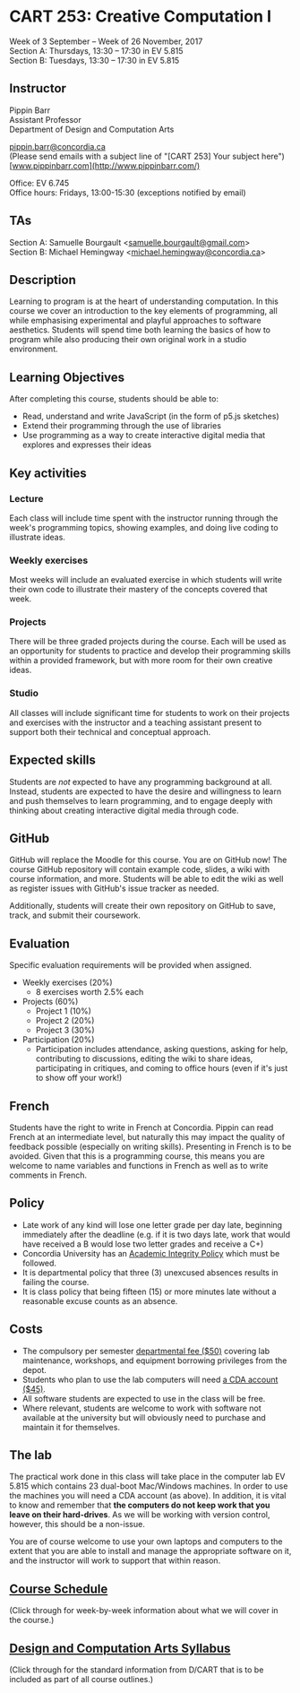 # CART 253: Creative Computation I

Week of 3 September – Week of 26 November, 2017  
Section A: Thursdays, 13:30 – 17:30 in EV 5.815  
Section B: Tuesdays, 13:30 – 17:30 in EV 5.815  

## Instructor

Pippin Barr  
Assistant Professor  
Department of Design and Computation Arts  

[pippin.barr@concordia.ca](mailto:pippin.barr@concordia.ca)  
(Please send emails with a subject line of "[CART 253] Your subject here")  
[www.pippinbarr.com](http://www.pippinbarr.com/)  

Office: EV 6.745  
Office hours: Fridays, 13:00-15:30 (exceptions notified by email)

## TAs

Section A: Samuelle Bourgault <[samuelle.bourgault@gmail.com](mailto:samuelle.bourgault@gmail.com)>  
Section B: Michael Hemingway <[michael.hemingway@concordia.ca](michael.hemingway@concordia.ca)>


## Description

Learning to program is at the heart of understanding computation. In this course we cover an introduction to the key elements of programming, all while emphasising experimental and playful approaches to software aesthetics. Students will spend time both learning the basics of how to program while also producing their own original work in a studio environment.


## Learning Objectives

After completing this course, students should be able to:

* Read, understand and write JavaScript (in the form of p5.js sketches)
* Extend their programming through the use of libraries
* Use programming as a way to create interactive digital media that explores and expresses their ideas


## Key activities

### Lecture
Each class will include time spent with the instructor running through the week's programming topics, showing examples, and doing live coding to illustrate ideas.

### Weekly exercises
Most weeks will include an evaluated exercise in which students will write their own code to illustrate their mastery of the concepts covered that week.

### Projects
There will be three graded projects during the course. Each will be used as an opportunity for students to practice and develop their programming skills within a provided framework, but with more room for their own creative ideas.

### Studio
All classes will include significant time for students to work on their projects and exercises with the instructor and a teaching assistant present to support both their technical and conceptual approach.


## Expected skills

Students are _not_ expected to have any programming background at all. Instead, students are expected to have the desire and willingness to learn and push themselves to learn programming, and to engage deeply with thinking about creating interactive digital media through code.


## GitHub

GitHub will replace the Moodle for this course. You are on GitHub now! The course GitHub repository will contain example code, slides, a wiki with course information, and more. Students will be able to edit the wiki as well as register issues with GitHub's issue tracker as needed.

Additionally, students will create their own repository on GitHub to save, track, and submit their coursework.


## Evaluation

Specific evaluation requirements will be provided when assigned.

* Weekly exercises (20%)
   * 8 exercises worth 2.5% each
* Projects (60%)
  * Project 1 (10%)
  * Project 2 (20%)
  * Project 3 (30%)
* Participation (20%)
   * Participation includes attendance, asking questions, asking for help, contributing to discussions, editing the wiki to share ideas, participating in critiques, and coming to office hours (even if it's just to show off your work!)


## French

Students have the right to write in French at Concordia. Pippin can read French at an intermediate level, but naturally this may impact the quality of feedback possible (especially on writing skills). Presenting in French is to be avoided. Given that this is a programming course, this means you are welcome to name variables and functions in French as well as to write comments in French.


## Policy

* Late work of any kind will lose one letter grade per day late, beginning immediately after the deadline (e.g. if it is two days late, work that would have received a B would lose two letter grades and receive a C+)
* Concordia University has an [Academic Integrity Policy](https://www.concordia.ca/students/academic-integrity.html) which must be followed.
* It is departmental policy that three (3) unexcused absences results in failing the course.
* It is class policy that being fifteen (15) or more minutes late without a reasonable excuse counts as an absence.


## Costs

* The compulsory per semester [departmental fee ($50)](https://stores.concordia.ca/usage-of-consumable-materials-at-d-cart-labs-and-equipment-borrowing-privileges-from-cda-197b1b.html) covering lab maintenance, workshops, and equipment borrowing privileges from the depot.
* Students who plan to use the lab computers will need [a CDA account ($45)](http://www.concordia.ca/finearts/cda/membership.html).
* All software students are expected to use in the class will be free.
* Where relevant, students are welcome to work with software not available at the university but will obviously need to purchase and maintain it for themselves.


## The lab

The practical work done in this class will take place in the computer lab EV 5.815 which contains 23 dual-boot Mac/Windows machines. In order to use the machines you will need a CDA account (as above). In addition, it is vital to know and remember that **the computers do not keep work that you leave on their hard-drives**. As we will be working with version control, however, this should be a non-issue.

You are of course welcome to use your own laptops and computers to the extent that you are able to install and manage the appropriate software on it, and the instructor will work to support that within reason.


## [Course Schedule](./Course-Schedule.md)

(Click through for week-by-week information about what we will cover in the course.)


## [Design and Computation Arts Syllabus](http://www.concordia.ca/content/dam/finearts/design/docs/DCART_syllabus.pdf)

(Click through for the standard information from D/CART that is to be included as part of all course outlines.)
